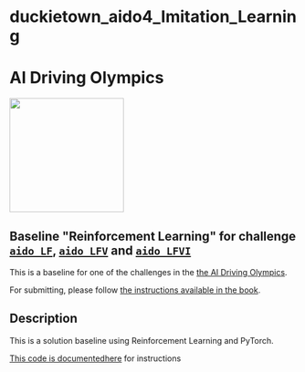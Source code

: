 # duckietown_aido4_Imitation_Learning
# AI Driving Olympics

<a href="http://aido.duckietown.org"><img width="200" src="https://www.duckietown.org/wp-content/uploads/2018/12/AIDO_no_text-e1544555660271.png"/></a>


## Baseline "Reinforcement Learning" for challenge [`aido_LF`][lf], [`aido_LFV`][lfv] and [`aido_LFVI`][lfvi]

This is a baseline for one of the challenges in the [the AI Driving Olympics](http://aido.duckietown.org/).

For submitting, please follow [the instructions available in the book][book].
 
[book]: http://docs.duckietown.org/daffy/AIDO/out/

[lf]: http://docs.duckietown.org/daffy/AIDO/out/lf.html

[lfv]: http://docs.duckietown.org/daffy/AIDO/out/lf_v.html

[lfvi]: http://docs.duckietown.org/daffy/AIDO/out/lf_v_i.html

## Description

This is a solution baseline using Reinforcement Learning and PyTorch.

[This code is documentedhere](http://docs.duckietown.org/daffy/AIDO/out/embodied_rl.html) for instructions
